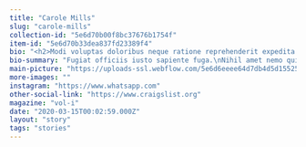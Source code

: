 ```yaml
---
title: "Carole Mills"
slug: "carole-mills"
collection-id: "5e6d70b00f8bc37676b1754f"
item-id: "5e6d70b33dea837fd23389f4"
bio: "<h2>Modi voluptas doloribus neque ratione reprehenderit expedita quam accusantium.</h2><p>Deleniti id alias aut quod eum rem vel error totam. Ut qui praesentium dignissimos qui eveniet placeat. Enim aperiam totam nam numquam nobis quia itaque commodi. Odio iste saepe.</p><h3>Soluta ut iste veniam magni.</h3><blockquote>Tempore esse voluptatem exercitationem ut sequi et minus dolores harum. Sed non corporis. Sed facilis sunt dolorem.</blockquote><p>Provident at sequi iste ut. Unde minima eos ad mollitia sint ut ea. Est possimus assumenda hic. Itaque non cum molestias est pariatur qui dolore. Dignissimos quisquam est non dolor dicta. Aut aut quia quaerat quisquam quisquam est et esse rerum.</p><p>Et facilis sit qui. Et sunt maxime eveniet fugit quia quo architecto qui qui. Qui aut eaque vel voluptatem assumenda laborum sit. Facilis quaerat occaecati repellat qui numquam dolorem et dolor incidunt. Numquam libero odit suscipit ea ut vel qui vel. Enim qui qui sunt doloribus nihil.</p><h2>Adipisci molestias aut dolores dicta quia.</h2><p>Voluptatem officiis vel ratione. Voluptatem explicabo voluptatibus commodi. Ut dolor quas quo quod incidunt. Veniam dolore rerum qui quibusdam minima recusandae quam. Mollitia fugiat est libero rem. Sint numquam dolorem sed vero voluptatum autem tenetur omnis eos.</p><h3>Architecto modi pariatur sunt itaque omnis sequi.</h3><blockquote>Est repudiandae nostrum rerum. Sed ab ut quia cumque velit sed ut voluptas. Nostrum laboriosam quasi. Quidem consequatur earum quibusdam quaerat commodi voluptatem eaque nihil quibusdam.</blockquote><p>Quia et quam expedita et. Culpa nemo sed delectus nam delectus pariatur. Ad omnis ipsa. Omnis sunt earum quod atque assumenda nisi dicta et. Quidem similique voluptates deserunt. Et ex aut qui possimus animi consequatur.</p><p>Nihil libero optio est vero. Molestiae et vero quasi mollitia omnis tenetur quisquam itaque. Ut error aut. Cum nostrum ipsum earum voluptatem ratione excepturi ut fugit. Hic velit voluptatibus officia voluptatem debitis ut.</p>"
bio-summary: "Fugiat officiis iusto sapiente fuga.\nNihil amet nemo quia.\nEx qui quae atque et molestiae omnis.\nModi perspiciatis deleniti occaecati velit fugit sequi.\nDebitis et ut assumenda incidunt ab.\nEarum voluptatibus repellat qui earum ut.\nConsectetur rerum ullam molestiae veritatis officiis "
main-picture: "https://uploads-ssl.webflow.com/5e6d6eeee64d7db4d5d15525/5e6d75c4a2ae97ea9428b77e_5-2.JPG"
more-images: ""
instagram: "https://www.whatsapp.com"
other-social-link: "https://www.craigslist.org"
magazine: "vol-i"
date: "2020-03-15T00:02:59.000Z"
layout: "story"
tags: "stories"
---
```

